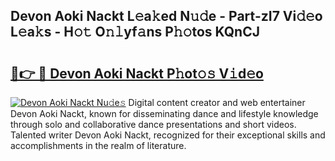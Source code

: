 ## Devon Aoki Nackt L𝚎a𝚔ed N𝚞𝚍e - Part-zI7 Vi𝚍𝚎o L𝚎a𝚔s - H𝚘𝚝 O𝚗𝚕yf𝚊ns P𝚑𝚘tos KQnCJ

# <h2><a href="http://kfbpq3.oniu.top/?m=Devon+Aoki+Nackt">🔗👉 🔴 Devon Aoki Nackt P𝚑ot𝚘𝚜 V𝚒d𝚎o</a></h2>

[![Devon Aoki Nackt Nu𝚍e𝚜](https://i.imgur.com/0qMVB7G.gif)](http://kfbpq3.oniu.top/?m=Devon+Aoki+Nackt)
Digital content creator and web entertainer Devon Aoki Nackt, known for disseminating dance and lifestyle knowledge through solo and collaborative dance presentations and short videos. Talented writer Devon Aoki Nackt, recognized for their exceptional skills and accomplishments in the realm of literature.  
